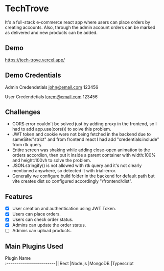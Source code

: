 # TechTrove

It's a full-stack e-commerce react app where users can place orders by creating accounts. Also, through the admin account orders can be marked as delivered and new products can be added.

## Demo

https://tech-trove.vercel.app/

## Demo Credentials

Admin Credendetials
john@email.com
123456

User Credendetials
lorem@email.com
123456

## Challenges

- CORS error couldn't be solved just by adding proxy in the frontend, so I had to add app.use(cors()) to solve this problem.
- JWT token and cookie were not being fetched in the backend due to sameSite:"strict" and from frontend react I had add "credentials:include" from rtk query.
- Entire screen was shaking while adding close-open animation to the orders accordion, then put it inside a parent container with width:100% and height:100vh to solve the problem.
- JSON.stringify() is not allowed with rtk query and it's not clearly mentioned anywhere, so detected it with trial-error.
- Generally we configure build folder in the backend for default path but vite creates dist so configured accordingly "/frontend/dist".

## Features

- [x] User creation and authentication using JWT Token.
- [x] Users can place orders.
- [x] Users can check order status.
- [x] Admins can update the order status.
- [ ] Admins can upload products.

## Main Plugins Used

Plugin Name  
:-------------------------|
|Rect
|Node.js
|MongoDB
|Typescript
